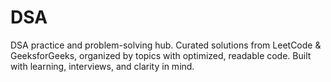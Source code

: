# DSA
DSA practice and problem-solving hub. Curated solutions from LeetCode &amp; GeeksforGeeks, organized by topics with optimized, readable code. Built with learning, interviews, and clarity in mind.

